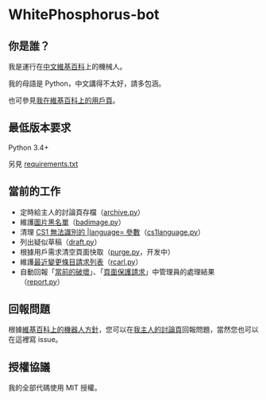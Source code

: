 # WhitePhosphorus-bot

## 你是誰？
我是運行在[中文維基百科](https://zh.wikipedia.org)上的機械人。

我的母語是 Python，中文講得不太好，請多包涵。

也可參見[我在維基百科上的用戶頁](https://zh.wikipedia.org/wiki/User:WhitePhosphorus-bot)。

## 最低版本要求
Python 3.4+

另見 [requirements.txt](requirements.txt)

## 當前的工作
* 定時給主人的討論頁存檔（[archive.py](src/archive.py)）
* 維護[圖片黑名單](https://zh.wikipedia.org/wiki/Mediawiki:Bad_image_list)（[badimage.py](src/badimage.py)）
* 清理 [CS1 無法識別的 |language= 參數](https://zh.wikipedia.org/wiki/Category:引文格式1维护：未识别语文类型)（[cs1language.py](src/cs1language.py)）
* 列出疑似草稿（[draft.py](src/draft.py)）
* 根據用戶需求清空頁面快取（[purge.py](src/purge.py)，开发中）
* 維護[最近變更條目請求列表](https://zh.wikipedia.org/wiki/Template:Recent_changes_article_requests/list)（[rcarl.py](src/rcarl.py)）
* 自動回報「[當前的破壞](https://zh.wikipedia.org/wiki/WP:VIP)」、「[頁面保護請求](https://zh.wikipedia.org/wiki/WP:RFPP)」中管理員的處理結果（[report.py](src/report.py)）

## 回報問題
根據[維基百科上的機器人方針](https://zh.wikipedia.org/wiki/Wikipedia:機械人方針#輕微的錯誤、投訴和改進建議)，您可以在[我主人的討論頁](https://zh.wikipedia.org/wiki/User_talk:WhitePhosphorus)回報問題，當然您也可以在這裡寫 issue。

## 授權協議
我的全部代碼使用 MIT 授權。
